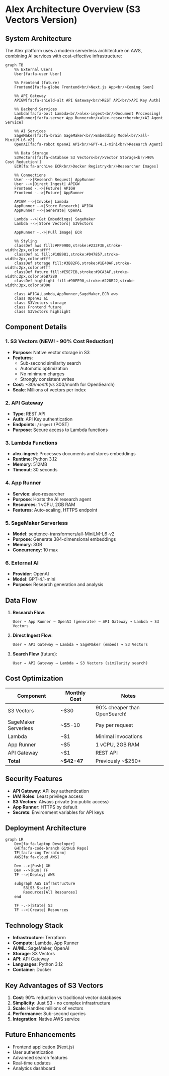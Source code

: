 # Alex Architecture Overview (S3 Vectors Version)

## System Architecture

The Alex platform uses a modern serverless architecture on AWS, combining AI services with cost-effective infrastructure:

```mermaid
graph TB
    %% External Users
    User[fa:fa-user User]
    
    %% Frontend (future)
    Frontend[fa:fa-globe Frontend<br/>Next.js App<br/>Coming Soon]
    
    %% API Gateway
    APIGW[fa:fa-shield-alt API Gateway<br/>REST API<br/>API Key Auth]
    
    %% Backend Services
    Lambda[fa:fa-bolt Lambda<br/>alex-ingest<br/>Document Processing]
    AppRunner[fa:fa-server App Runner<br/>alex-researcher<br/>AI Agent Service]
    
    %% AI Services
    SageMaker[fa:fa-brain SageMaker<br/>Embedding Model<br/>all-MiniLM-L6-v2]
    OpenAI[fa:fa-robot OpenAI API<br/>GPT-4.1-mini<br/>Research Agent]
    
    %% Data Storage
    S3Vectors[fa:fa-database S3 Vectors<br/>Vector Storage<br/>90% Cost Reduction!]
    ECR[fa:fa-archive ECR<br/>Docker Registry<br/>Researcher Images]
    
    %% Connections
    User -->|Research Request| AppRunner
    User -->|Direct Ingest| APIGW
    Frontend -.->|Future| APIGW
    Frontend -.->|Future| AppRunner
    
    APIGW -->|Invoke| Lambda
    AppRunner -->|Store Research| APIGW
    AppRunner -->|Generate| OpenAI
    
    Lambda -->|Get Embeddings| SageMaker
    Lambda -->|Store Vectors| S3Vectors
    
    AppRunner -.->|Pull Image| ECR
    
    %% Styling
    classDef aws fill:#FF9900,stroke:#232F3E,stroke-width:2px,color:#fff
    classDef ai fill:#10B981,stroke:#047857,stroke-width:2px,color:#fff
    classDef storage fill:#3B82F6,stroke:#1E40AF,stroke-width:2px,color:#fff
    classDef future fill:#E5E7EB,stroke:#9CA3AF,stroke-width:2px,color:#6B7280
    classDef highlight fill:#90EE90,stroke:#228B22,stroke-width:3px,color:#000
    
    class APIGW,Lambda,AppRunner,SageMaker,ECR aws
    class OpenAI ai
    class S3Vectors storage
    class Frontend future
    class S3Vectors highlight
```

## Component Details

### 1. **S3 Vectors** (NEW! - 90% Cost Reduction)
- **Purpose**: Native vector storage in S3
- **Features**: 
  - Sub-second similarity search
  - Automatic optimization
  - No minimum charges
  - Strongly consistent writes
- **Cost**: ~$30/month (vs ~$300/month for OpenSearch)
- **Scale**: Millions of vectors per index

### 2. **API Gateway**
- **Type**: REST API
- **Auth**: API Key authentication
- **Endpoints**: `/ingest` (POST)
- **Purpose**: Secure access to Lambda functions

### 3. **Lambda Functions**
- **alex-ingest**: Processes documents and stores embeddings
- **Runtime**: Python 3.12
- **Memory**: 512MB
- **Timeout**: 30 seconds

### 4. **App Runner**
- **Service**: alex-researcher
- **Purpose**: Hosts the AI research agent
- **Resources**: 1 vCPU, 2GB RAM
- **Features**: Auto-scaling, HTTPS endpoint

### 5. **SageMaker Serverless**
- **Model**: sentence-transformers/all-MiniLM-L6-v2
- **Purpose**: Generate 384-dimensional embeddings
- **Memory**: 3GB
- **Concurrency**: 10 max

### 6. **External AI**
- **Provider**: OpenAI
- **Model**: GPT-4.1-mini
- **Purpose**: Research generation and analysis

## Data Flow

1. **Research Flow**:
   ```
   User → App Runner → OpenAI (generate) → API Gateway → Lambda → S3 Vectors
   ```

2. **Direct Ingest Flow**:
   ```
   User → API Gateway → Lambda → SageMaker (embed) → S3 Vectors
   ```

3. **Search Flow** (future):
   ```
   User → API Gateway → Lambda → S3 Vectors (similarity search)
   ```

## Cost Optimization

| Component | Monthly Cost | Notes |
|-----------|-------------|-------|
| S3 Vectors | ~$30 | 90% cheaper than OpenSearch! |
| SageMaker Serverless | ~$5-10 | Pay per request |
| Lambda | ~$1 | Minimal invocations |
| App Runner | ~$5 | 1 vCPU, 2GB RAM |
| API Gateway | ~$1 | REST API |
| **Total** | **~$42-47** | Previously ~$250+ |

## Security Features

- **API Gateway**: API key authentication
- **IAM Roles**: Least privilege access
- **S3 Vectors**: Always private (no public access)
- **App Runner**: HTTPS by default
- **Secrets**: Environment variables for API keys

## Deployment Architecture

```mermaid
graph LR
    Dev[fa:fa-laptop Developer]
    GH[fa:fa-code-branch GitHub Repo]
    TF[fa:fa-cog Terraform]
    AWS[fa:fa-cloud AWS]
    
    Dev -->|Push| GH
    Dev -->|Run| TF
    TF -->|Deploy| AWS
    
    subgraph AWS Infrastructure
        S3[S3 State]
        Resources[All Resources]
    end
    
    TF -.->|State| S3
    TF -->|Create| Resources
```

## Technology Stack

- **Infrastructure**: Terraform
- **Compute**: Lambda, App Runner
- **AI/ML**: SageMaker, OpenAI
- **Storage**: S3 Vectors
- **API**: API Gateway
- **Languages**: Python 3.12
- **Container**: Docker

## Key Advantages of S3 Vectors

1. **Cost**: 90% reduction vs traditional vector databases
2. **Simplicity**: Just S3 - no complex infrastructure
3. **Scale**: Handles millions of vectors
4. **Performance**: Sub-second queries
5. **Integration**: Native AWS service

## Future Enhancements

- Frontend application (Next.js)
- User authentication
- Advanced search features
- Real-time updates
- Analytics dashboard